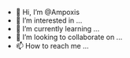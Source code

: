 - 👋 Hi, I’m @Ampoxis
- 👀 I’m interested in ...
- 🌱 I’m currently learning ...
- 💞️ I’m looking to collaborate on ...
- 📫 How to reach me ...

<!---
Ampoxis/Ampoxis is a ✨ special ✨ repository because its `README.md` (this file) appears on your GitHub profile.
You can click the Preview link to take a look at your changes.
--->
